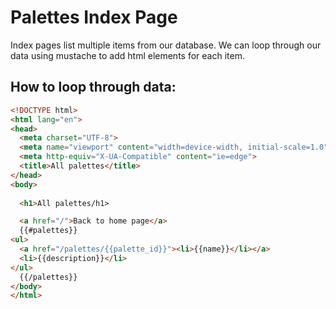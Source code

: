 # Palettes Index Page

Index pages list multiple items from our database. We can loop through our data using mustache to add html elements for each item. 

## How to loop through data:
```html
<!DOCTYPE html>
<html lang="en">
<head>
  <meta charset="UTF-8">
  <meta name="viewport" content="width=device-width, initial-scale=1.0">
  <meta http-equiv="X-UA-Compatible" content="ie=edge">
  <title>All palettes</title>
</head>
<body>
  
  <h1>All palettes/h1>

  <a href="/">Back to home page</a>
  {{#palettes}}
<ul>
  <a href="/palettes/{{palette_id}}"><li>{{name}}</li></a>
  <li>{{description}}</li>
</ul>
  {{/palettes}}
</body>
</html> 
```
